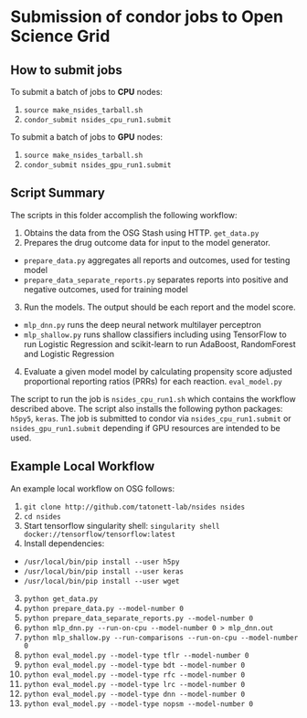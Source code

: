 # Submission of condor jobs to Open Science Grid

## How to submit jobs
To submit a batch of jobs to **CPU** nodes:
1. `source make_nsides_tarball.sh`
2. `condor_submit nsides_cpu_run1.submit`

To submit a batch of jobs to **GPU** nodes:
1. `source make_nsides_tarball.sh`
2. `condor_submit nsides_gpu_run1.submit`

## Script Summary
The scripts in this folder accomplish the following workflow:

1. Obtains the data from the OSG Stash using HTTP. `get_data.py`
2. Prepares the drug outcome data for input to the model generator.
  * `prepare_data.py` aggregates all reports and outcomes, used for testing model
  * `prepare_data_separate_reports.py` separates reports into positive and negative outcomes, used for training model
3. Run the models.  The output should be each report and the model score.
  * `mlp_dnn.py` runs the deep neural network multilayer perceptron
  * `mlp_shallow.py` runs shallow classifiers including using TensorFlow to run Logistic Regression and scikit-learn to run AdaBoost, RandomForest and Logistic Regression
4. Evaluate a given model model by calculating propensity score adjusted proportional reporting ratios (PRRs) for each reaction. `eval_model.py`

The script to run the job is `nsides_cpu_run1.sh` which contains the workflow described above.  The script also installs the following python packages: `h5py5`, `keras`. The job is submitted to condor via `nsides_cpu_run1.submit` or `nsides_gpu_run1.submit` depending if GPU resources are intended to be used.

## Example Local Workflow

An example local workflow on OSG follows:
1. `git clone http://github.com/tatonett-lab/nsides nsides`
2. `cd nsides`
3. Start tensorflow singularity shell: `singularity shell docker://tensorflow/tensorflow:latest`
4. Install dependencies:
 * `/usr/local/bin/pip install --user h5py`
 * `/usr/local/bin/pip install --user keras`
 * `/usr/local/bin/pip install --user wget`
3. `python get_data.py`
4. `python prepare_data.py --model-number 0`
5. `python prepare_data_separate_reports.py --model-number 0`
6. `python mlp_dnn.py --run-on-cpu --model-number 0 > mlp_dnn.out`
7. `python mlp_shallow.py --run-comparisons --run-on-cpu --model-number 0`
8. `python eval_model.py --model-type tflr --model-number 0`
9. `python eval_model.py --model-type bdt --model-number 0`
10. `python eval_model.py --model-type rfc --model-number 0`
11. `python eval_model.py --model-type lrc --model-number 0`
12. `python eval_model.py --model-type dnn --model-number 0`
13. `python eval_model.py --model-type nopsm --model-number 0`
